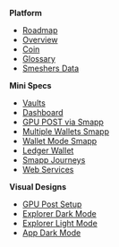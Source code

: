 
**Platform**
- [Roadmap](roadmap.md)
- [Overview](platform.md)
- [Coin](spacemesh_coin.md)
- [Glossary](sm0.1_names.md)
- [Smeshers Data](home-smeshers-data.md)

**Mini Specs**
- [Vaults](smapp_vaults.md)
- [Dashboard](dashboard.md)
- [GPU POST via Smapp](post_setup.md)
- [Multiple Wallets Smapp](multiple_wallets_smapp.md)
- [Wallet Mode Smapp](wallet_only_mode.md)
- [Ledger Wallet](ledger_app.md)
- [Smapp Journeys](smapp_wallets_flows.md)
- [Web Services](public_webservices.md)

**Visual Designs**
- [GPU Post Setup](resources/gpu_post_setup_dark_mode.pdf ':ignore')
- [Explorer Dark Mode](resources/explorer_reference_visual_design_dark_mode.pdf ':ignore')
- [Explorer Light Mode](resources/explorer_reference_visual_design_light_mode.pdf ':ignore')
- [App Dark Mode](resources/smapp_dark_mode_design.pdf ':ignore')
